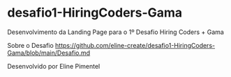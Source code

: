 # desafio1-HiringCoders-Gama

Desenvolvimento da Landing Page para o 1º Desafio Hiring Coders + Gama

Sobre o Desafio <https://github.com/eline-create/desafio1-HiringCoders-Gama/blob/main/Desafio.md>

Desenvolvido por Eline Pimentel
